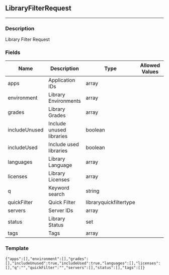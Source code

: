 ## LibraryFilterRequest
---
### Description
Library Filter Request
### Fields
| Name | Description | Type | Allowed Values | Required |
| ---- | ----------- | ---- | -------------- | -------- |
| apps | Application IDs | array |  | false |
| environment | Library Environments | array |  | false |
| grades | Library Grades | array |  | false |
| includeUnused | Include unused libraries | boolean |  | false |
| includeUsed | Include used libraries | boolean |  | false |
| languages | Library Language | array |  | false |
| licenses | Library Licenses | array |  | false |
| q | Keyword search | string |  | false |
| quickFilter | Quick Filter | libraryquickfiltertype |  | false |
| servers | Server IDs | array |  | false |
| status | Library Status | set |  | false |
| tags | Tags | array |  | false |
### Template
```
{"apps":[],"environment":[],"grades":[],"includeUnused":true,"includeUsed":true,"languages":[],"licenses":[],"q":"","quickFilter":"","servers":[],"status":[],"tags":[]}
```
